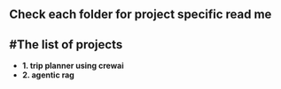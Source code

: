## Check each folder for project specific read me

#The list of projects
---------------------------
- **1. trip planner using crewai**
- **2. agentic rag**
